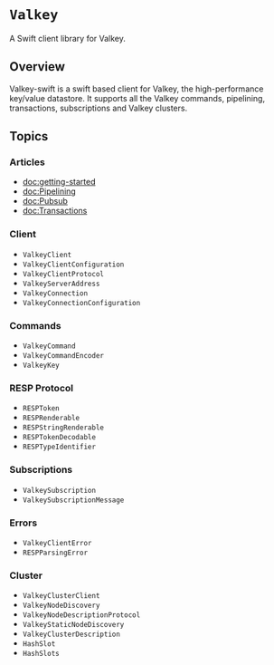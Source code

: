 # ``Valkey``

A Swift client library for Valkey.

## Overview

Valkey-swift is a swift based client for Valkey, the high-performance key/value datastore. It supports all the Valkey commands, pipelining, transactions, subscriptions and Valkey clusters.

## Topics

### Articles

- <doc:getting-started>
- <doc:Pipelining>
- <doc:Pubsub>
- <doc:Transactions>

### Client

- ``ValkeyClient``
- ``ValkeyClientConfiguration``
- ``ValkeyClientProtocol``
- ``ValkeyServerAddress``
- ``ValkeyConnection``
- ``ValkeyConnectionConfiguration``

### Commands

- ``ValkeyCommand``
- ``ValkeyCommandEncoder``
- ``ValkeyKey``

### RESP Protocol

- ``RESPToken``
- ``RESPRenderable``
- ``RESPStringRenderable``
- ``RESPTokenDecodable``
- ``RESPTypeIdentifier``

### Subscriptions

- ``ValkeySubscription``
- ``ValkeySubscriptionMessage``

### Errors

- ``ValkeyClientError``
- ``RESPParsingError``

### Cluster

- ``ValkeyClusterClient``
- ``ValkeyNodeDiscovery``
- ``ValkeyNodeDescriptionProtocol``
- ``ValkeyStaticNodeDiscovery``
- ``ValkeyClusterDescription``
- ``HashSlot``
- ``HashSlots``

